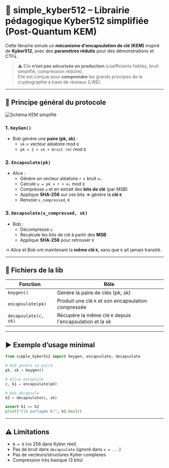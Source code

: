 # 🧪 simple_kyber512 – Librairie pédagogique Kyber512 simplifiée (Post-Quantum KEM)

Cette librairie simule un **mécanisme d'encapsulation de clé (KEM)** inspiré de **Kyber512**, avec des **paramètres réduits** pour des démonstrations et CTFs.

> ⚠️ Elle **n’est pas sécurisée en production** (coefficients faibles, bruit simplifié, compression réduite).  
Elle est conçue pour **comprendre** les grands principes de la cryptographie à base de réseaux (LWE).

---

## 🔁 Principe général du protocole

![Schéma KEM simplifié](./images/kem_diagram.png)

### 1. `KeyGen()`  
- Bob génère une **paire (pk, sk)** :
  - `sk` = vecteur aléatoire mod `Q`
  - `pk = 2 × sk + bruit (e)` mod `Q`

### 2. `Encapsulate(pk)`  
- Alice :
  - Génère un vecteur aléatoire `r` + bruit `e₁`
  - Calcule `u = pk × r + e₁` mod `Q`
  - Compresse `u` et en extrait des **bits de clé** (par MSB)
  - Applique **SHA-256** sur ces bits ⇒ génère la **clé `K`**
  - Renvoie `u_compressed`, `K`

### 3. `Decapsulate(u_compressed, sk)`  
- Bob :
  - Décompresse `u`
  - Recalcule les bits de clé à partir des **MSB**
  - Applique **SHA-256** pour retrouver `K`

→ Alice et Bob ont maintenant la **même clé `K`**, sans que `K` ait jamais transité.

---

## 🧩 Fichiers de la lib

| Fonction | Rôle |
|----------|------|
| `keygen()` | Génère la paire de clés (pk, sk) |
| `encapsulate(pk)` | Produit une clé `K` et son encapsulation compressée |
| `decapsulate(c, sk)` | Récupère la même clé `K` depuis l'encapsulation et la sk |

---

## ▶️ Exemple d’usage minimal

```python
from simple_kyber512 import keygen, encapsulate, decapsulate

# Bob génère sa paire
pk, sk = keygen()

# Alice encapsule
c, k1 = encapsulate(pk)

# Bob décapsule
k2 = decapsulate(c, sk)

assert k1 == k2
print("Clé partagée K:", k1.hex())
```

---

## ⚠️ Limitations

- `N = 8` (vs 256 dans Kyber réel)
- Pas de bruit dans `decapsulate` (ignoré dans `v = ...`)
- Pas de vecteurs/structures Kyber complexes
- Compression très basique (3 bits)
